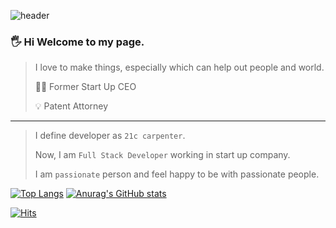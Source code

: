 ![header](https://capsule-render.vercel.app/api?type=waving&color=auto&height=200&section=header&text=Park%20Junghyun&fontSize=50)
### 🖐 Hi Welcome to my page.

> I love to make things, especially which can help out people and world.
>
> 👨‍💼 Former Start Up CEO
> 
> 💡 Patent Attorney
---
> I define developer as `21c carpenter`.
> 
> Now, I am `Full Stack Developer` working in start up company.
> 
> I am `passionate` person and feel happy to be with passionate people.


<!-- - 🔭 I’m currently working on ...
- 🌱 I’m currently learning ...
- 👯 I’m looking to collaborate on ...
- 🤔 I’m looking for help with ...
- 💬 Ask me about ...
- 📫 How to reach me: ...
- 😄 Pronouns: ...
- ⚡ Fun fact: ... -->



[![Top Langs](https://github-readme-stats.vercel.app/api/top-langs/?username=mementomoriCarpediem&layout=compact)](https://github.com/anuraghazra/github-readme-stats)        [![Anurag's GitHub stats](https://github-readme-stats.vercel.app/api?username=mementomoriCarpediem&show_icons=true)](https://github.com/anuraghazra/github-readme-stats)

[![Hits](https://hits.seeyoufarm.com/api/count/incr/badge.svg?url=https%3A%2F%2Fgithub.com%2FmementomoriCarpediem%2FmementomoriCarpediem&count_bg=%2379C83D&title_bg=%23555555&icon=&icon_color=%23E7E7E7&title=hits&edge_flat=false)](https://hits.seeyoufarm.com)
